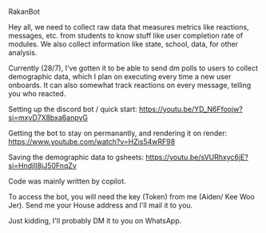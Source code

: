 RakanBot 

Hey all, we need to collect raw data that measures metrics like reactions, messages, etc. from students to know stuff like user completion rate of modules. We also collect information like state, school, data, for other analysis. 

Currently (28/7), I've gotten it to be able to send dm polls to users to collect demographic data, which I plan on executing every time a new user onboards. It can also somewhat track reactions on every message, telling you who reacted. 

Setting up the discord bot / quick start: https://youtu.be/YD_N6Ffoojw?si=mxyD7X8bxa6anpyG 

Getting the bot to stay on permanantly, and rendering it on render: https://www.youtube.com/watch?v=HZis54wRF98

Saving the demographic data to gsheets: https://youtu.be/sVURhxyc6jE?si=HndjlI8jJ50FnqZv

Code was mainly written by copilot. 

To access the bot, you will need the key (Token) from me (Aiden/ Kee Woo Jer). Send me your House address and I'll mail it to you. 

Just kidding, I'll probably DM it to you on WhatsApp.
